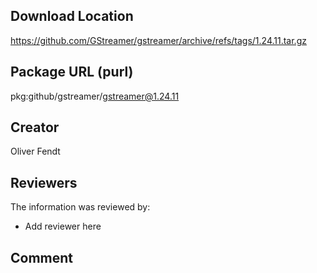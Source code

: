 ## Download Location

https://github.com/GStreamer/gstreamer/archive/refs/tags/1.24.11.tar.gz

## Package URL (purl)

pkg:github/gstreamer/gstreamer@1.24.11

## Creator

Oliver Fendt

## Reviewers

The information was reviewed by:

* Add reviewer here

## Comment

